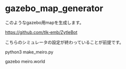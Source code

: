 # gazebo_map_generator

このようなgazebo用mapを生成します。

https://github.com/tlk-emb/ZytleBot

こちらのシミュレータの設定が終わっていることが前提です。

python3 make_meiro.py

gazebo meiro.world
